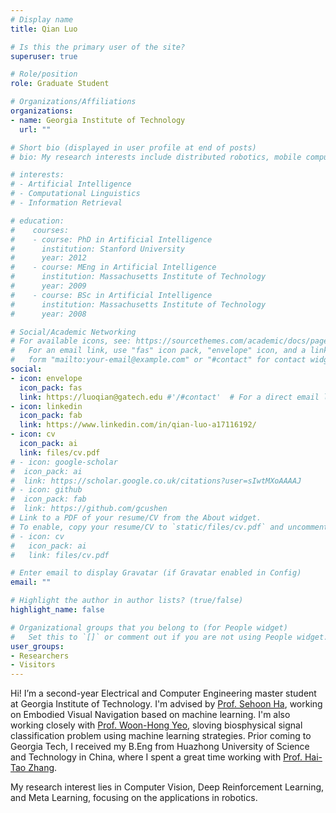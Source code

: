 ```yaml
---
# Display name
title: Qian Luo

# Is this the primary user of the site?
superuser: true

# Role/position
role: Graduate Student

# Organizations/Affiliations
organizations:
- name: Georgia Institute of Technology
  url: ""

# Short bio (displayed in user profile at end of posts)
# bio: My research interests include distributed robotics, mobile computing and programmable matter.

# interests:
# - Artificial Intelligence
# - Computational Linguistics
# - Information Retrieval

# education:
#    courses:
#    - course: PhD in Artificial Intelligence
#      institution: Stanford University
#      year: 2012
#    - course: MEng in Artificial Intelligence
#      institution: Massachusetts Institute of Technology
#      year: 2009
#    - course: BSc in Artificial Intelligence
#      institution: Massachusetts Institute of Technology
#      year: 2008

# Social/Academic Networking
# For available icons, see: https://sourcethemes.com/academic/docs/page-builder/#icons
#   For an email link, use "fas" icon pack, "envelope" icon, and a link in the
#   form "mailto:your-email@example.com" or "#contact" for contact widget.
social:
- icon: envelope
  icon_pack: fas
  link: https://luoqian@gatech.edu #'/#contact'  # For a direct email link, use "mailto:test@example.org".
- icon: linkedin
  icon_pack: fab
  link: https://www.linkedin.com/in/qian-luo-a17116192/
- icon: cv
  icon_pack: ai
  link: files/cv.pdf
# - icon: google-scholar
#  icon_pack: ai
#  link: https://scholar.google.co.uk/citations?user=sIwtMXoAAAAJ
# - icon: github
#  icon_pack: fab
#  link: https://github.com/gcushen
# Link to a PDF of your resume/CV from the About widget.
# To enable, copy your resume/CV to `static/files/cv.pdf` and uncomment the lines below.
# - icon: cv
#   icon_pack: ai
#   link: files/cv.pdf

# Enter email to display Gravatar (if Gravatar enabled in Config)
email: ""

# Highlight the author in author lists? (true/false)
highlight_name: false

# Organizational groups that you belong to (for People widget)
#   Set this to `[]` or comment out if you are not using People widget.
user_groups:
- Researchers
- Visitors
---
```


Hi! I’m a second-year Electrical and Computer Engineering master student at Georgia Institute of Technology. I'm advised by [Prof. Sehoon Ha](https://www.cc.gatech.edu/~sha9/), working on Embodied Visual Navigation based on machine learning. I'm also working closely with [Prof. Woon-Hong Yeo](https://www.me.gatech.edu/faculty/yeo), sloving biosphysical signal classification problem using machine learning strategies. Prior coming to Georgia Tech, I received my B.Eng from Huazhong University of Science and Technology in China, where I spent a great time working with [Prof. Hai-Tao Zhang](https://scholar.google.com/citations?user=y089Rj8AAAAJ&hl=en).

My research interest lies in Computer Vision, Deep Reinforcement Learning, and Meta Learning, focusing on the applications in robotics.
